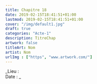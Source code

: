 ```yaml
---
title: Chapitre 18
date: 2019-02-15T18:41:51+01:00
lastmod: 2019-02-15T18:41:51+01:00
cover: "/img/default1.jpg"
draft: true
categories: "Acte-1"
description: TitreChap
artwork: false
titleArt: Nom
artist: Nom
urlImg : ["https", "www.artwork.com/"]
---
```

_Lieu :   
Date : _